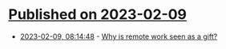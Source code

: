 # [Published on 2023-02-09](index.md)

* [2023-02-09, 08:14:48](https://news.ycombinator.com/item?id=34721093) - [Why is remote work seen as a gift?](https://cdoyle.me/2023/02/08/why-is-remote-work-seen-as-a-gift/)
